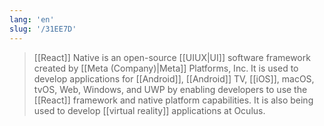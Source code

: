 ```yaml
---
lang: 'en'
slug: '/31EE7D'
---
```


> [[React]] Native is an open-source [[UIUX|UI]] software framework created by [[Meta (Company)|Meta]] Platforms, Inc. It is used to develop applications for [[Android]], [[Android]] TV, [[iOS]], macOS, tvOS, Web, Windows, and UWP by enabling developers to use the [[React]] framework and native platform capabilities. It is also being used to develop [[virtual reality]] applications at Oculus.

